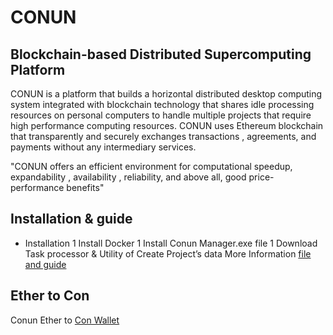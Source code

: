 # CONUN
## Blockchain-based Distributed Supercomputing Platform
CONUN is a platform that builds a horizontal distributed desktop computing   system integrated with blockchain technology that shares idle processing resources on personal computers to handle multiple projects that require high performance computing resources. CONUN uses Ethereum blockchain that transparently and securely exchanges transactions , agreements, and payments without any intermediary services.

"CONUN offers an efficient environment for computational speedup, expandability , availability , reliability, and above all, good price-performance benefits"

## Installation & guide
  * Installation
    1 Install Docker 
    1 Install Conun Manager.exe file
    1 Download Task processor & Utility of Create Project’s data
  More Information [file and guide](http://www.docs.conun.io)

## Ether to Con
  Conun Ether to [Con Wallet](http://www.etc.conun.io) 
